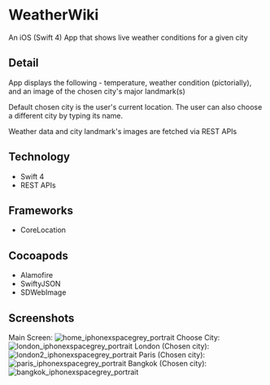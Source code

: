 # WeatherWiki
An iOS (Swift 4) App that shows live weather conditions for a given city

## Detail
App displays the following - temperature, weather condition (pictorially), and an image of the chosen city's major landmark(s)

Default chosen city is the user's current location. The user can also choose a different city by typing its name.

Weather data and city landmark's images are fetched via REST APIs 

## Technology
- Swift 4
- REST APIs

## Frameworks
- CoreLocation

## Cocoapods
- Alamofire
- SwiftyJSON
- SDWebImage

## Screenshots
Main Screen: ![home_iphonexspacegrey_portrait](https://user-images.githubusercontent.com/38988531/41018992-9866bcf8-6911-11e8-95de-05613f67542c.png)
Choose City: ![london_iphonexspacegrey_portrait](https://user-images.githubusercontent.com/38988531/41018993-98817ed0-6911-11e8-9c2f-f720750404c3.png)
London (Chosen city): ![london2_iphonexspacegrey_portrait](https://user-images.githubusercontent.com/38988531/41018994-9899224c-6911-11e8-8242-44f163cd592a.png)
Paris (Chosen city): ![paris_iphonexspacegrey_portrait](https://user-images.githubusercontent.com/38988531/41018995-98b0e9f4-6911-11e8-9515-d04b4d9e7e37.png)
Bangkok (Chosen city): ![bangkok_iphonexspacegrey_portrait](https://user-images.githubusercontent.com/38988531/41018991-984f294e-6911-11e8-9cc0-9e9c47d5e594.png)
